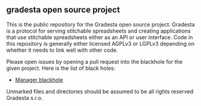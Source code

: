 gradesta open source project
---------------------------------

This is the public repository for the Gradesta open source project. Gradesta is a protocol for serving stitchable spreadsheets and creating applications that use stitchable spreadsheets either as an API or user interface. Code in this repository is generally either licensed AGPLv3 or LGPLv3 depending on whether it needs to link well with other code.

Please open issues by opening a pull request into the blackhole for the given project. Here is the list of black holes:

- [Manager blackhole](https://github.com/gradesta/gradesta/tree/default/manager/src/blackhole)

Unmarked files and directories should be assumed to be all rights reserved Gradesta s.r.o.
